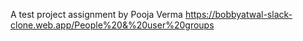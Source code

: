 A test project assignment by Pooja Verma
https://bobbyatwal-slack-clone.web.app/People%20&%20user%20groups
